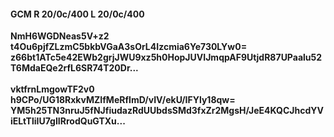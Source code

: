 #### GCM R 20/0c/400 L 20/0c/400
**NmH6WGDNeas5V+z2**<br/>**t4Ou6pjfZLzmC5bkbVGaA3sOrL4Izcmia6Ye730LYw0=**<br/>**z66bt1ATc5e42EWb2grjJWU9xz5h0HopJUVIJmqpAF9UtjdR87UPaalu52T6MdaEQe2rfL6SR74T20Dr...**<br/><br/>
**vktfrnLmgowTF2v0**<br/>**h9CPo/UG18RxkvMZIfMeRfImD/vIV/ekU/IFYly18qw=**<br/>**YM5h25TN3nruJ5fNJfiudazRdUUbdsSMd3fxZr2MgsH/JeE4KQCJhcdYViELtTliIU7gIIRrodQuGTXu...**